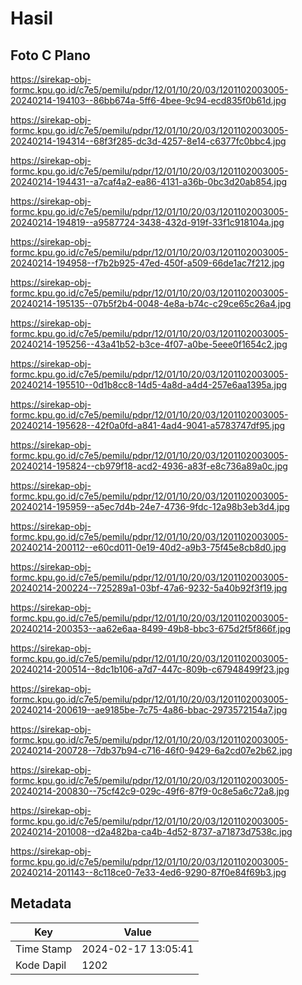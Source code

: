 # Hasil

## Foto C Plano

https://sirekap-obj-formc.kpu.go.id/c7e5/pemilu/pdpr/12/01/10/20/03/1201102003005-20240214-194103--86bb674a-5ff6-4bee-9c94-ecd835f0b61d.jpg

https://sirekap-obj-formc.kpu.go.id/c7e5/pemilu/pdpr/12/01/10/20/03/1201102003005-20240214-194314--68f3f285-dc3d-4257-8e14-c6377fc0bbc4.jpg

https://sirekap-obj-formc.kpu.go.id/c7e5/pemilu/pdpr/12/01/10/20/03/1201102003005-20240214-194431--a7caf4a2-ea86-4131-a36b-0bc3d20ab854.jpg

https://sirekap-obj-formc.kpu.go.id/c7e5/pemilu/pdpr/12/01/10/20/03/1201102003005-20240214-194819--a9587724-3438-432d-919f-33f1c918104a.jpg

https://sirekap-obj-formc.kpu.go.id/c7e5/pemilu/pdpr/12/01/10/20/03/1201102003005-20240214-194958--f7b2b925-47ed-450f-a509-66de1ac7f212.jpg

https://sirekap-obj-formc.kpu.go.id/c7e5/pemilu/pdpr/12/01/10/20/03/1201102003005-20240214-195135--07b5f2b4-0048-4e8a-b74c-c29ce65c26a4.jpg

https://sirekap-obj-formc.kpu.go.id/c7e5/pemilu/pdpr/12/01/10/20/03/1201102003005-20240214-195256--43a41b52-b3ce-4f07-a0be-5eee0f1654c2.jpg

https://sirekap-obj-formc.kpu.go.id/c7e5/pemilu/pdpr/12/01/10/20/03/1201102003005-20240214-195510--0d1b8cc8-14d5-4a8d-a4d4-257e6aa1395a.jpg

https://sirekap-obj-formc.kpu.go.id/c7e5/pemilu/pdpr/12/01/10/20/03/1201102003005-20240214-195628--42f0a0fd-a841-4ad4-9041-a5783747df95.jpg

https://sirekap-obj-formc.kpu.go.id/c7e5/pemilu/pdpr/12/01/10/20/03/1201102003005-20240214-195824--cb979f18-acd2-4936-a83f-e8c736a89a0c.jpg

https://sirekap-obj-formc.kpu.go.id/c7e5/pemilu/pdpr/12/01/10/20/03/1201102003005-20240214-195959--a5ec7d4b-24e7-4736-9fdc-12a98b3eb3d4.jpg

https://sirekap-obj-formc.kpu.go.id/c7e5/pemilu/pdpr/12/01/10/20/03/1201102003005-20240214-200112--e60cd011-0e19-40d2-a9b3-75f45e8cb8d0.jpg

https://sirekap-obj-formc.kpu.go.id/c7e5/pemilu/pdpr/12/01/10/20/03/1201102003005-20240214-200224--725289a1-03bf-47a6-9232-5a40b92f3f19.jpg

https://sirekap-obj-formc.kpu.go.id/c7e5/pemilu/pdpr/12/01/10/20/03/1201102003005-20240214-200353--aa62e6aa-8499-49b8-bbc3-675d2f5f866f.jpg

https://sirekap-obj-formc.kpu.go.id/c7e5/pemilu/pdpr/12/01/10/20/03/1201102003005-20240214-200514--8dc1b106-a7d7-447c-809b-c67948499f23.jpg

https://sirekap-obj-formc.kpu.go.id/c7e5/pemilu/pdpr/12/01/10/20/03/1201102003005-20240214-200619--ae9185be-7c75-4a86-bbac-2973572154a7.jpg

https://sirekap-obj-formc.kpu.go.id/c7e5/pemilu/pdpr/12/01/10/20/03/1201102003005-20240214-200728--7db37b94-c716-46f0-9429-6a2cd07e2b62.jpg

https://sirekap-obj-formc.kpu.go.id/c7e5/pemilu/pdpr/12/01/10/20/03/1201102003005-20240214-200830--75cf42c9-029c-49f6-87f9-0c8e5a6c72a8.jpg

https://sirekap-obj-formc.kpu.go.id/c7e5/pemilu/pdpr/12/01/10/20/03/1201102003005-20240214-201008--d2a482ba-ca4b-4d52-8737-a71873d7538c.jpg

https://sirekap-obj-formc.kpu.go.id/c7e5/pemilu/pdpr/12/01/10/20/03/1201102003005-20240214-201143--8c118ce0-7e33-4ed6-9290-87f0e84f69b3.jpg


## Metadata

| Key        | Value               |
| ---------- | ------------------- |
| Time Stamp | 2024-02-17 13:05:41 |
| Kode Dapil | 1202                |



